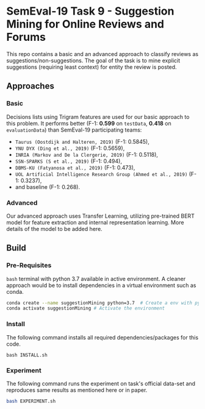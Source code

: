# SemEval-19 Task 9 - Suggestion Mining for Online Reviews and Forums

This repo contains a basic and an advanced approach to classify reviews as suggestions/non-suggestions. 
The goal of the task is to mine explicit suggestions (requiring least context) for entity the review is posted.

## Approaches
### Basic
Decisions lists using Trigram features are used for our basic approach to this problem. It performs better 
(F-1: **0.599** on `testData`, **0.418** on `evaluationData`) 
than SemEval-19 participating teams: 
- `Taurus (Oostdijk and Halteren, 2019)` (F-1: 0.5845),
- `YNU DYX (Ding et al., 2019)` (F-1: 0.5659),
- `INRIA (Markov and De la Clergerie, 2019)` (F-1: 0.5118),
- `SSN-SPARKS (S et al., 2019)` (F-1: 0.494),
- `DBMS-KU (Fatyanosa et al., 2019)` (F-1: 0.473),
- `UOL Artificial Intelligence Research Group (Ahmed et al., 2019)` (F-1: 0.3237),
- and baseline (F-1: 0.268).

### Advanced
Our advanced approach uses Transfer Learning, utilizing pre-trained BERT model for feature extraction and internal
representation learning. More details of the model to be added here.

## Build

### Pre-Requisites
`bash` terminal with python 3.7 available in active environment. 
A cleaner approach would be to install dependencies in a virtual environment such as conda. 
```bash
conda create --name suggestionMining python=3.7  # Create a env with python 3.7
conda activate suggestionMining # Activate the environment
```

### Install
The following command installs all required dependencies/packages for this code.
```
bash INSTALL.sh
```

### Experiment
The following command runs the experiment on task's official data-set and reproduces same results 
as mentioned here or in paper.
```bash
bash EXPERIMENT.sh
```
